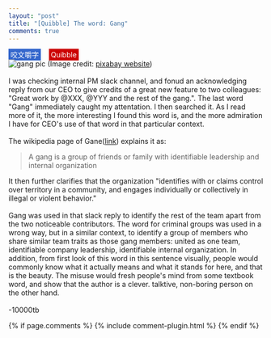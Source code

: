 ```yaml
---
layout: "post"
title: "[Quibble] The word: Gang"
comments: true
---
```

<span style="background-color:rgba(51, 102, 204,1); color:white; padding:3px 4px;">咬文嚼字</span>&nbsp;&nbsp;&nbsp;
<span style="background-color:rgba(204, 0, 0,1); color:white; padding:3px 4px;">Quibble</span>
<br/>
![gang pic](https://cdn.pixabay.com/photo/2017/10/08/19/36/gang-2831259_1280.png)
(Image credit: <a href="https://pixabay.com/en/gang-people-young-street-graffiti-2831259/">pixabay website</a>)
<br/>
<br/>
I was checking internal PM slack channel, and fonud an acknowledging reply from our CEO to give credits of a great new feature to two colleagues: 
"Great work by @XXX, @YYY and the rest of the gang.". The last word "Gang" immediately caught my attentation. I then searched it. As I read more of it, the more interesting I found this word is, and the more admiration I have for CEO's use of that word in that particular context.<br/>
<br/>
The wikipedia page of Gane(<a href="https://en.wikipedia.org/wiki/Gang">link</a>) explains it as:<br/>

>A gang is a group of friends or family with identifiable leadership and internal organization

It then further clarifies that the organization "identifies with or claims control over territory in a community, and engages individually or collectively in illegal or violent behavior."<br/>
<br/>
Gang was used in that slack reply to identify the rest of the team apart from the two noticeable contributors. The word for criminal groups was used in a wrong way, but in a similar context, to identify a group of members who share similar team traits as those gang members: united as one team, identifiable company leadership, identifiable internal organization. In addition, from first look of this word in this sentence visually, people would commonly know what it actually means and what it stands for here, and that is the beauty. The misuse would fresh people's mind from some textbook word, and show that the author is a clever. talktive, non-boring person on the other hand. <br/>
<br/>
-10000tb

{% if page.comments %} 
{% include comment-plugin.html %}
{% endif %}
